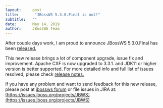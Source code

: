 ```yaml
---
layout:     post
title:       "JBossWS 5.3.0.Final is out!"
subtitle:   ""
date:       May 14, 2019
author:     JBossWS Team
---
```






After couple days work,  I am proud to announce JBossWS 5.3.0.Final has been [released](https://jbossws.github.io/)[.](https://jbossws.github.io/)   

This new release brings a lot of component upgrade, issue fix and improvement. Apache CXF  is now upgraded to 3.3.1.  and JDK11 or higher version is better supported. For more detailed info and full list of issues resolved, please check [release notes.](http://download.jboss.org/jbossws/ReleaseNotes-jbossws-cxf-5.3.0.Final.txt)  

If you have any problem and want to send feedback for this new release, please post at [jbossws forum](https://developer.jboss.org/en/jbossws/cxf) or file issues in JIRA at: [https://issues.jboss.org/projects/JBWS](https://issues.jboss.org/projects/JBWS)   






